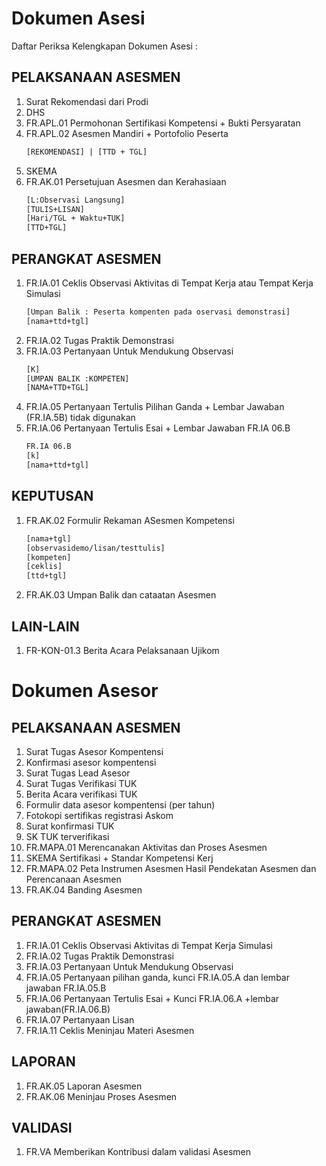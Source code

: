 # Dokumen Asesi
Daftar Periksa Kelengkapan Dokumen Asesi :
## PELAKSANAAN ASESMEN

1. Surat Rekomendasi dari Prodi
2. DHS
3. FR.APL.01 Permohonan Sertifikasi Kompetensi + Bukti Persyaratan
4. FR.APL.02 Asesmen Mandiri + Portofolio Peserta 
   ```html
   [REKOMENDASI] | [TTD + TGL]
   ```
6. SKEMA
7. FR.AK.01 Persetujuan Asesmen dan Kerahasiaan
   ```html
   [L:Observasi Langsung]
   [TULIS+LISAN]
   [Hari/TGL + Waktu+TUK]
   [TTD+TGL]
   ```

## PERANGKAT ASESMEN

1. FR.IA.01 Ceklis Observasi Aktivitas di Tempat Kerja atau Tempat Kerja Simulasi
   ```html
   [Umpan Balik : Peserta kompenten pada oservasi demonstrasi]
   [nama+ttd+tgl]
   ```
2. FR.IA.02 Tugas Praktik Demonstrasi
3. FR.IA.03 Pertanyaan Untuk Mendukung Observasi
   ```html
   [K]
   [UMPAN BALIK :KOMPETEN]
   [NAMA+TTD+TGL]
   ```
4. FR.IA.05 Pertanyaan Tertulis Pilihan Ganda + Lembar Jawaban (FR.IA.5B) tidak digunakan
5. FR.IA.06 Pertanyaan Tertulis Esai + Lembar Jawaban FR.IA 06.B
   ```html
   FR.IA 06.B
   [k]
   [nama+ttd+tgl]
   ```

## KEPUTUSAN

1. FR.AK.02 Formulir Rekaman ASesmen Kompetensi
   ```html
   [nama+tgl]
   [observasidemo/lisan/testtulis]
   [kompeten]
   [ceklis]
   [ttd+tgl]
   ```
2. FR.AK.03 Umpan Balik dan cataatan Asesmen

## LAIN-LAIN

1. FR-KON-01.3 Berita Acara Pelaksanaan Ujikom

# Dokumen Asesor

## PELAKSANAAN ASESMEN

1. Surat Tugas Asesor Kompentensi
2. Konfirmasi asesor kompentensi
3. Surat Tugas Lead Asesor
4. Surat Tugas Verifikasi TUK
5. Berita Acara verifikasi TUK
6. Formulir data asesor kompentensi (per tahun)
7. Fotokopi sertifikas registrasi Askom
8. Surat konfirmasi TUK
9. SK TUK terverifikasi
10. FR.MAPA.01 Merencanakan Aktivitas dan Proses Asesmen
11. SKEMA Sertifikasi + Standar Kompetensi Kerj
12. FR.MAPA.02 Peta Instrumen Asesmen Hasil Pendekatan Asesmen dan Perencanaan Asesmen
13. FR.AK.04 Banding Asesmen

## PERANGKAT ASESMEN

1. FR.IA.01 Ceklis Observasi Aktivitas di Tempat Kerja Simulasi
2. FR.IA.02 Tugas Praktik Demonstrasi
3. FR.IA.03 Pertanyaan Untuk Mendukung Observasi
4. FR.IA.05 Pertanyaan pilihan ganda, kunci FR.IA.05.A dan lembar jawaban FR.IA.05.B
5. FR.IA.06 Pertanyaan Tertulis Esai + Kunci FR.IA.06.A +lembar jawaban(FR.IA.06.B)
6. FR.IA.07 Pertanyaan Lisan
7. FR.IA.11 Ceklis Meninjau Materi Asesmen

## LAPORAN

1. FR.AK.05 Laporan Asesmen
2. FR.AK.06 Meninjau Proses Asesmen

## VALIDASI

1. FR.VA Memberikan Kontribusi dalam validasi Asesmen
